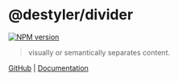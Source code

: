 # @destyler/divider

[![NPM version](https://img.shields.io/npm/v/@destyler/divider?color=a1b858&label=)](https://www.npmjs.com/package/@destyler/divider)

> visually or semantically separates content.

[GitHub](https://github.com/destyler/destyler) | [Documentation](https://destyler-dev.zeabur.app/)
